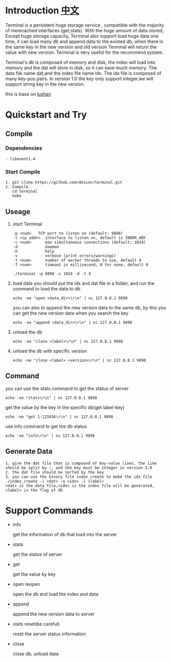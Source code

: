 # Introduction [中文](https://github.com/desion/terminal/blob/master/README_CN.md)
  Terminal is a persistent huge storage service , compatible with the majority of memcached interfaces (get,stats). With the huge amount of data stored,  Except huge storage capacity, Terminal also support load huge data one time, it can load many db and append data to the existed db, when there is the same key in the new version and old version Terminal will return the value with new version. Terminal is very useful for the recommend system.
  
  Terminal's db is composed of memory and disk, the index will load into memory and the dat will store in disk, so it can save much memory. The data file name dat,and the index file name idx. The idx file is composed of many key-pos pairs. In version 1.0 the key only support integer,we will support string key in the new version.

  this is base on [lushan](https://github.com/wbrecom/lushan)

# Quickstart and Try
## Compile
### Dependencies
    - libevent1.4
### Start Compile
    1. git clone https://github.com/desion/terminal.git
    2. Compile
       cd terminal
       make
## Useage
   1. start Terminal
      ```
      -p <num>   TCP port to listen on (default: 9898)
      -l <ip_addr>  interface to listen on, default is INDRR_ANY
      -c <num>      max simultaneous connections (default: 1024)
      -d            daemon
      -h            help
      -v            verbose (print errors/warnings)
      -t <num>      number of worker threads to use, default 4
      -T <num>      timeout in millisecond, 0 for none, default 0

      ./terminal -p 9898 -c 1024 -d -t 8
      ```
   2. load data
      you should put the idx and dat file in a folder, and run the command to load the data to db
      ```
      echo -ne "open <data_dir>\r\n" | nc 127.0.0.1 9898
      ```
      you can also to append the new version data to the same db, by this you can get the new version data when you search the key
      ```
      echo -ne "append <data_dir>\r\n" | nc 127.0.0.1 9898
      ```
   3. unload the db
      ```
      echo -ne "close <label>\r\n" | nc 127.0.0.1 9898
      ```
   4. unload the db with specific version
      ```
      echo -ne "close <label> <version>\r\n" | nc 127.0.0.1 9898
      ```

## Command
   you can use the stats command to get the status of server
   ```
   echo -ne "stats\r\n" | nc 127.0.0.1 9898
   ```
   get the value by the key in the specific db(get label-key) 
   ```
   echo -ne "get 1-123456\r\n" | nc 127.0.0.1 9898
   ```
   use info command to get the db status
   ```
   echo -ne "info\r\n" | nc 127.0.0.1 9898
   ```
## Generate Data
    1. give the dat file that is composed of key-value lines, the line should be split by :, and the key must be integer in version 1.0
    2. the dat file should be sorted by the key
    3. you can use the binary file index_create to make the idx file
    ./index_create -i <dat> -o <idx> -l <label>
    <dat> is the data file,<idx> is the index file will be generated,<label> is the flag of db

# Support Commands
  - info

    get the information of db that load into the server

  - stats

    get the status of server

  - get

    get the value by key

  - open reopen

    open the db and load the index and data
  
  - append

    append the new version data to server

  - stats reset(be careful)

    reset the server status information

  - close

    close db, unload data
